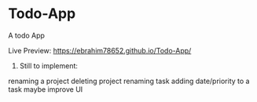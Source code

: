 # Todo-App
A todo App

Live Preview:
https://ebrahim78652.github.io/Todo-App/

1) Still to implement: 

renaming a project
deleting project
renaming task
adding date/priority to a task
maybe improve UI
